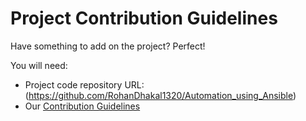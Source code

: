 # Project Contribution Guidelines

Have something to add on the project? Perfect!

You will need:

* Project code repository URL: (https://github.com/RohanDhakal1320/Automation_using_Ansible)
* Our [Contribution Guidelines](https://github.com/RohanDhakal1320/Project_form_build/blob/main/docs/contribution.md)